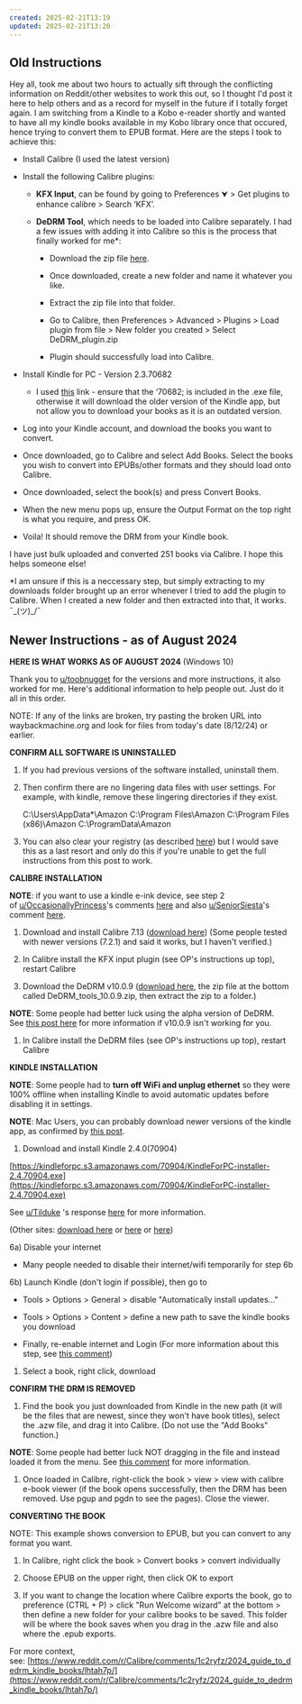 ```yaml
---
created: 2025-02-21T13:19
updated: 2025-02-21T13:20
---
```

## Old Instructions
Hey all, took me about two hours to actually sift through the conflicting information on Reddit/other websites to work this out, so I thought I'd post it here to help others and as a record for myself in the future if I totally forget again. I am switching from a Kindle to a Kobo e-reader shortly and wanted to have all my kindle books available in my Kobo library once that occured, hence trying to convert them to EPUB format. Here are the steps I took to achieve this:

- Install Calibre (I used the latest version)
    
- Install the following Calibre plugins:
    
    - **KFX Input**, can be found by going to Preferences ⮟ > Get plugins to enhance calibre > Search ‘KFX’.
        
    - **DeDRM Tool**, which needs to be loaded into Calibre separately. I had a few issues with adding it into Calibre so this is the process that finally worked for me*:
        
        - Download the zip file [here](https://github.com/noDRM/DeDRM_tools/releases/tag/v10.0.9).
            
        - Once downloaded, create a new folder and name it whatever you like.
            
        - Extract the zip file into that folder.
            
        - Go to Calibre, then Preferences > Advanced > Plugins > Load plugin from file > New folder you created > Select DeDRM_plugin.zip
            
        - Plugin should successfully load into Calibre.
            
- Install Kindle for PC - Version 2.3.70682
    
    - I used [this](https://www.download3k.com/Install-Kindle-for-PC.html) link - ensure that the ‘70682; is included in the .exe file, otherwise it will download the older version of the Kindle app, but not allow you to download your books as it is an outdated version.
        
- Log into your Kindle account, and download the books you want to convert.
    
- Once downloaded, go to Calibre and select Add Books. Select the books you wish to convert into EPUBs/other formats and they should load onto Calibre.
    
- Once downloaded, select the book(s) and press Convert Books.
    
- When the new menu pops up, ensure the Output Format on the top right is what you require, and press OK.
    
- Voila! It should remove the DRM from your Kindle book.
    

I have just bulk uploaded and converted 251 books via Calibre. I hope this helps someone else!

*I am unsure if this is a neccessary step, but simply extracting to my downloads folder brought up an error whenever I tried to add the plugin to Calibre. When I created a new folder and then extracted into that, it works. ¯\_(ツ)_/¯

## Newer Instructions - as of August 2024
**HERE IS WHAT WORKS AS OF AUGUST 2024** (Windows 10)

Thank you to [u/toobnugget](https://www.reddit.com/user/toobnugget/) for the versions and more instructions, it also worked for me. Here's additional information to help people out. Just do it all in this order.

NOTE: If any of the links are broken, try pasting the broken URL into waybackmachine.org and look for files from today's date (8/12/24) or earlier.

**CONFIRM ALL SOFTWARE IS UNINSTALLED**

1. If you had previous versions of the software installed, uninstall them.
    
2. Then confirm there are no lingering data files with user settings. For example, with kindle, remove these lingering directories if they exist.
    
    C:\Users<USER>\AppData*\Amazon C:\Program Files\Amazon C:\Program Files (x86)\Amazon C:\ProgramData\Amazon
    
3. You can also clear your registry (as described [here](https://www.reddit.com/r/Calibre/comments/1c2ryfz/2024_guide_to_dedrm_kindle_books/m3ddy2a/)) but I would save this as a last resort and only do this if you're unable to get the full instructions from this post to work.
    

**CALIBRE INSTALLATION**

**NOTE**: if you want to use a kindle e-ink device, see step 2 of [u/OccasionallyPrincess](https://www.reddit.com/user/OccasionallyPrincess/)'s comments [here](https://www.reddit.com/r/Calibre/comments/1c2ryfz/2024_guide_to_dedrm_kindle_books/ls6jp9n/) and also [u/SeniorSiesta](https://www.reddit.com/user/SeniorSiesta/)'s comment [here](https://www.reddit.com/r/Calibre/comments/1c2ryfz/2024_guide_to_dedrm_kindle_books/m72dvnp/).

1. Download and install Calibre 7.13 ([download here](https://download.calibre-ebook.com/7.html)) (Some people tested with newer versions (7.2.1) and said it works, but I haven't verified.)
    
2. In Calibre install the KFX input plugin (see OP's instructions up top), restart Calibre
    
3. Download the DeDRM v10.0.9 ([download here](https://github.com/noDRM/DeDRM_tools/releases/tag/v10.0.9), the zip file at the bottom called DeDRM_tools_10.0.9.zip, then extract the zip to a folder.)
    

**NOTE**: Some people had better luck using the alpha version of DeDRM. See [this post here](https://www.reddit.com/r/Calibre/comments/1c2ryfz/2024_guide_to_dedrm_kindle_books/m5uo5uu/?context=3) for more information if v10.0.9 isn't working for you.

1) In Calibre install the DeDRM files (see OP's instructions up top), restart Calibre

**KINDLE INSTALLATION**

**NOTE**: Some people had to **turn off WiFi and unplug ethernet** so they were 100% offline when installing Kindle to avoid automatic updates before disabling it in settings.

**NOTE**: Mac Users, you can probably download newer versions of the kindle app, as confirmed by [this post](https://www.reddit.com/r/Calibre/comments/1c2ryfz/2024_guide_to_dedrm_kindle_books/m4b2u61/).

1) Download and install Kindle 2.4.0(70904)

[https://kindleforpc.s3.amazonaws.com/70904/KindleForPC-installer-2.4.70904.exe](https://kindleforpc.s3.amazonaws.com/70904/KindleForPC-installer-2.4.70904.exe)

See [u/Tilduke](https://www.reddit.com/user/Tilduke/) 's response [here](https://www.reddit.com/r/Calibre/comments/1c2ryfz/2024_guide_to_dedrm_kindle_books/lobl7mh/) for more information.

(Other sites: [download here](https://www.filehorse.com/download-kindle-for-pc/88893/) or [here](https://kindle-for-pc.en.uptodown.com/windows/download/1016990853) or [here](https://www.techspot.com/downloads/4970-kindle-for-pc.html))

6a) Disable your internet

- Many people needed to disable their internet/wifi temporarily for step 6b
    

6b) Launch Kindle (don't login if possible), then go to

- Tools > Options > General > disable "Automatically install updates..."
    
- Tools > Options > Content > define a new path to save the kindle books you download
    
- Finally, re-enable internet and Login (For more information about this step, see [this comment](https://www.reddit.com/r/Calibre/comments/1c2ryfz/2024_guide_to_dedrm_kindle_books/lxnyki9/?context=3))
    

1. Select a book, right click, download
    

**CONFIRM THE DRM IS REMOVED**

1) Find the book you just downloaded from Kindle in the new path (it will be the files that are newest, since they won't have book titles), select the .azw file, and drag it into Calibre. (Do not use the "Add Books" function.)

**NOTE**: Some people had better luck NOT dragging in the file and instead loaded it from the menu. See [this comment](https://www.reddit.com/r/Calibre/comments/1c2ryfz/2024_guide_to_dedrm_kindle_books/m85n106/?context=3) for more information.

1) Once loaded in Calibre, right-click the book > view > view with calibre e-book viewer (if the book opens successfully, then the DRM has been removed. Use pgup and pgdn to see the pages). Close the viewer.

**CONVERTING THE BOOK**

NOTE: This example shows conversion to EPUB, but you can convert to any format you want.

1) In Calibre, right click the book > Convert books > convert individually

2) Choose EPUB on the upper right, then click OK to export

3) If you want to change the location where Calibre exports the book, go to preference (CTRL + P) > click "Run Welcome wizard" at the bottom > then define a new folder for your calibre books to be saved. This folder will be where the book saves when you drag in the .azw file and also where the .epub exports.

For more context, see: [https://www.reddit.com/r/Calibre/comments/1c2ryfz/2024_guide_to_dedrm_kindle_books/lhtah7p/](https://www.reddit.com/r/Calibre/comments/1c2ryfz/2024_guide_to_dedrm_kindle_books/lhtah7p/)